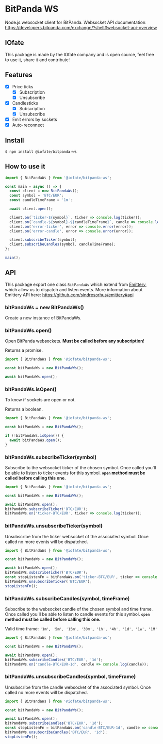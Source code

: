 # BitPanda WS

Node.js websocket client for BitPanda.
Websocket API documentation: https://developers.bitpanda.com/exchange/?shell#websocket-api-overview

## IOfate

This package is made by the IOfate company and is open source, feel free to use it, share it and contribute!

## Features

- [x] Price ticks
  - [x] Subscription
  - [x] Unsubscribe
- [x] Candlesticks
  - [x] Subscription
  - [x] Unsubscribe
- [x] Emit errors by sockets
- [x] Auto-reconnect

## Install

```
$ npm install @iofate/bitpanda-ws
```

## How to use it

```js
import { BitPandaWs } from '@iofate/bitpanda-ws';

const main = async () => {
  const client = new BitPandaWs();
  const symbol = 'BTC/EUR';
  const candleTimeFrame = '1m';

  await client.open();

  client.on(`ticker-${symbol}`, ticker => console.log(ticker));
  client.on(`candle-${symbol}-${candleTimeFrame}`, candle => console.log(candle));
  client.on('error-ticker', error => console.error(error));
  client.on('error-candle', error => console.error(error));

  client.subscribeTicker(symbol);
  client.subscribeCandles(symbol, candleTimeFrame);
};

main();
```

## API

This package export one class `BitPandaWs` which extend from [Emittery](https://www.npmjs.com/package/emittery), which allow us to dispatch and listen events.
More information about Emittery API here: https://github.com/sindresorhus/emittery#api


### bitPandaWs = new BitPandaWs()

Create a new instance of BitPandaWs.

### bitPandaWs.open()

Open BitPanda websockets. **Must be called before any subscription!**

Returns a promise.

```js
import { BitPandaWs } from '@iofate/bitpanda-ws';

const bitPandaWs = new BitPandaWs();

await bitPandaWs.open();
```

### bitPandaWs.isOpen()

To know if sockets are open or not.

Returns a boolean.

```js
import { BitPandaWs } from '@iofate/bitpanda-ws';

const bitPandaWs = new BitPandaWs();

if (!bitPandaWs.isOpen()) {
  await bitPandaWs.open();
}
```

### bitPandaWs.subscribeTicker(symbol)

Subscribe to the websocket ticker of the chosen symbol.
Once called you'll be able to listen to ticker events for this symbol.
**`open` method must be called before calling this one.**

```js
import { BitPandaWs } from '@iofate/bitpanda-ws';

const bitPandaWs = new BitPandaWs();

await bitPandaWs.open();
bitPandaWs.subscribeTicker('BTC/EUR');
bitPandaWs.on('ticker-BTC/EUR', ticker => console.log(ticker));
```

### bitPandaWs.unsubscribeTicker(symbol)

Unsubscribe from the ticker websocket of the associated symbol.
Once called no more events will be dispatched.

```js
import { BitPandaWs } from '@iofate/bitpanda-ws';

const bitPandaWs = new BitPandaWs();

await bitPandaWs.open();
bitPandaWs.subscribeTicker('BTC/EUR');
const stopListenFn = bitPandaWs.on('ticker-BTC/EUR', ticker => console.log(ticker));
bitPandaWs.unsubscribeTicker('BTC/EUR');
stopListenFn();
```

### bitPandaWs.subscribeCandles(symbol, timeFrame)

Subscribe to the websocket candle of the chosen symbol and time frame.
Once called you'll be able to listen to candle events for this symbol.
**`open` method must be called before calling this one.**

Valid time frame: `'1m', '5m', '15m', '30m', '1h', '4h', '1d', '1w', '1M'`

```js
import { BitPandaWs } from '@iofate/bitpanda-ws';

const bitPandaWs = new BitPandaWs();

await bitPandaWs.open();
bitPandaWs.subscribeCandles('BTC/EUR', '1d');
bitPandaWs.on('candle-BTC/EUR-1d', candle => console.log(candle));
```

### bitPandaWs.unsubscribeCandles(symbol, timeFrame)

Unsubscribe from the candle websocket of the associated symbol.
Once called no more events will be dispatched.

```js
import { BitPandaWs } from '@iofate/bitpanda-ws';

const bitPandaWs = new BitPandaWs();

await bitPandaWs.open();
bitPandaWs.subscribeCandles('BTC/EUR', '1d');
const stopListenFn = bitPandaWs.on('candle-BTC/EUR-1d', candle => console.log(candle));
bitPandaWs.unsubscribeCandles('BTC/EUR', '1d');
stopListenFn();
```
